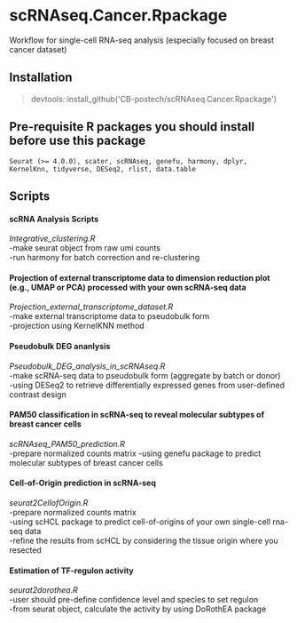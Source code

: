 # scRNAseq.Cancer.Rpackage

Workflow for single-cell RNA-seq analysis (especially focused on breast cancer dataset)

## Installation

> devtools::install_github('CB-postech/scRNAseq.Cancer.Rpackage')

## Pre-requisite R packages you should install before use this package
```
Seurat (>= 4.0.0), scater, scRNAseq, genefu, harmony, dplyr, KernelKnn, tidyverse, DESeq2, rlist, data.table    
```

## Scripts

#### scRNA Analysis Scripts
*Integrative_clustering.R*   
-make seurat object from raw umi counts    
-run harmony for batch correction and re-clustering    

#### Projection of external transcriptome data to dimension reduction plot (e.g., UMAP or PCA) processed with your own scRNA-seq data
*Projection_external_transcriptome_dataset.R*    
-make external transcriptome data to pseudobulk form    
-projection using KernelKNN method

#### Pseudobulk DEG ananlysis 
*Pseudobulk_DEG_analysis_in_scRNAseq.R*    
-make scRNA-seq data to pseudobulk form (aggregate by batch or donor)    
-using DESeq2 to retrieve differentially expressed genes from user-defined contrast design    

#### PAM50 classification in scRNA-seq to reveal molecular subtypes of breast cancer cells
*scRNAseq_PAM50_prediction.R*    
-prepare normalized counts matrix
-using genefu package to predict molecular subtypes of breast cancer cells

#### Cell-of-Origin prediction in scRNA-seq 
*seurat2CellofOrigin.R*    
-prepare normalized counts matrix    
-using scHCL package to predict cell-of-origins of your own single-cell rna-seq data    
-refine the results from scHCL by considering the tissue origin where you resected    

#### Estimation of TF-regulon activity
*seurat2dorothea.R*    
-user should pre-define confidence level and species to set regulon    
-from seurat object, calculate the activity by using DoRothEA package    

